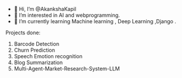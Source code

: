 - 👋 Hi, I’m @AkankshaKapil
- 👀 I’m interested in AI and webprogramming.
- 🌱 I’m currently learning Machine learning , Deep Learning ,Django .


Projects done:
1. Barcode Detection
2. Churn Prediction
3. Speech Emotion recognition
4. Blog Summarization
5. Multi-Agent-Market-Research-System-LLM
   

